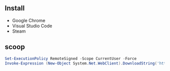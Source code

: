 ## Install

- Google Chrome
- Visual Studio Code
- Steam

## scoop

``` powershell
Set-ExecutionPolicy RemoteSigned -Scope CurrentUser -Force
Invoke-Expression (New-Object System.Net.WebClient).DownloadString('https://get.scoop.sh')
```
